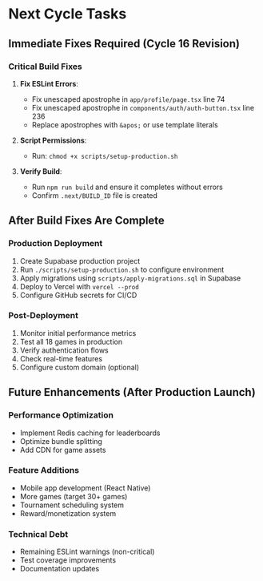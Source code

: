 # Next Cycle Tasks

## Immediate Fixes Required (Cycle 16 Revision)

### Critical Build Fixes
1. **Fix ESLint Errors**:
   - Fix unescaped apostrophe in `app/profile/page.tsx` line 74
   - Fix unescaped apostrophe in `components/auth/auth-button.tsx` line 236
   - Replace apostrophes with `&apos;` or use template literals

2. **Script Permissions**:
   - Run: `chmod +x scripts/setup-production.sh`

3. **Verify Build**:
   - Run `npm run build` and ensure it completes without errors
   - Confirm `.next/BUILD_ID` file is created

## After Build Fixes Are Complete

### Production Deployment
1. Create Supabase production project
2. Run `./scripts/setup-production.sh` to configure environment
3. Apply migrations using `scripts/apply-migrations.sql` in Supabase
4. Deploy to Vercel with `vercel --prod`
5. Configure GitHub secrets for CI/CD

### Post-Deployment
1. Monitor initial performance metrics
2. Test all 18 games in production
3. Verify authentication flows
4. Check real-time features
5. Configure custom domain (optional)

## Future Enhancements (After Production Launch)

### Performance Optimization
- Implement Redis caching for leaderboards
- Optimize bundle splitting
- Add CDN for game assets

### Feature Additions
- Mobile app development (React Native)
- More games (target 30+ games)
- Tournament scheduling system
- Reward/monetization system

### Technical Debt
- Remaining ESLint warnings (non-critical)
- Test coverage improvements
- Documentation updates
